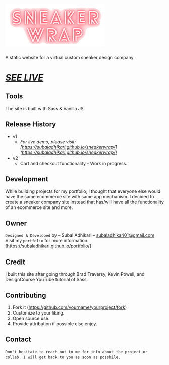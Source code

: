 # ![alt text](https://github.com/subaladhikari/sneakerwrap/blob/master/assets/img/logo.png)
A static website for a virtual custom sneaker design company. 
<br>
# _[SEE LIVE](https://subaladhikari.github.io/sneakerwrap/)_

## Tools
The site is built with Sass & Vanilla JS.

## Release History
* v1
    * _For live demo, please visit: [https://subaladhikari.github.io/sneakerwrap/](https://subaladhikari.github.io/sneakerwrap/)_
* v2
    * Cart and checkout functionality - Work in progress.

## Development
While building projects for my portfolio, I thought that everyone else would have the same ecommerce site with same app mechanism. I decided to create a sneaker company site instead that has/will have all the functionality of an ecommerce site and more.

## Owner
``Designed & Developed`` by – Subal Adhikari – subaladhikari01@gmail.com<br>
Visit my ``portfolio`` for more information.
[https://subaladhikari.github.io/portfolio/]

## Credit
I built this site after going through Brad Traversy, Kevin Powell, and DesignCourse YouTube tutorial of Sass.

## Contributing
1. Fork it (<https://github.com/yourname/yourproject/fork>)
2. Customize to your liking.
3. Open source use.
4. Provide attribution if possible else enjoy.

## Contact
``Don't hesitate to reach out to me for info about the project or collab. I will get back to you as soon as possbile.``


